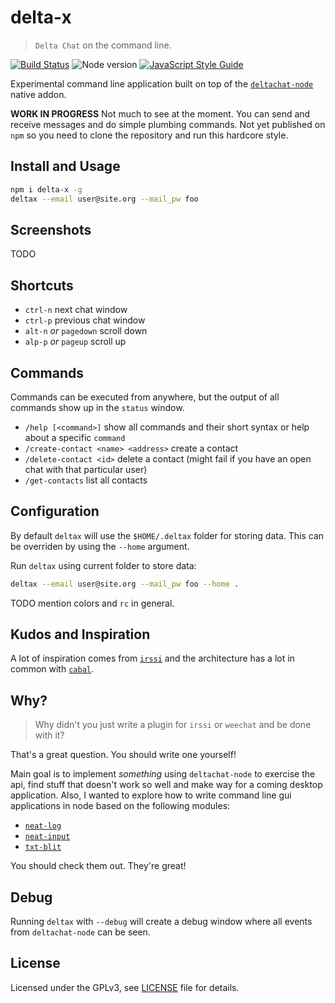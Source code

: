# delta-x

> `Delta Chat` on the command line.

[![Build Status](https://travis-ci.org/ralphtheninja/delta-x.svg?branch=master)](https://travis-ci.org/ralphtheninja/delta-x)
![Node version](https://img.shields.io/node/v/delta-x.svg)
[![JavaScript Style Guide](https://img.shields.io/badge/code_style-standard-brightgreen.svg)](https://standardjs.com)

Experimental command line application built on top of the [`deltachat-node`](https://github.com/deltachat/deltachat-node) native addon.

**WORK IN PROGRESS** Not much to see at the moment. You can send and receive messages and do simple plumbing commands. Not yet published on `npm` so you need to clone the repository and run this hardcore style.

## Install and Usage

```sh
npm i delta-x -g
deltax --email user@site.org --mail_pw foo
```

## Screenshots

TODO

## Shortcuts

* `ctrl-n` next chat window
* `ctrl-p` previous chat window
* `alt-n` _or_ `pagedown` scroll down
* `alp-p` _or_ `pageup` scroll up

## Commands

Commands can be executed from anywhere, but the output of all commands show up in the `status` window.

* `/help [<command>]` show all commands and their short syntax or help about a specific `command`
* `/create-contact <name> <address>` create a contact
* `/delete-contact <id>` delete a contact (might fail if you have an open chat with that particular user)
* `/get-contacts` list all contacts

## Configuration

By default `deltax` will use the `$HOME/.deltax` folder for storing data. This can be overriden by using the `--home` argument.

Run `deltax` using current folder to store data:

```sh
deltax --email user@site.org --mail_pw foo --home .
```

TODO mention colors and `rc` in general.

## Kudos and Inspiration

A lot of inspiration comes from [`irssi`](https://github.com/irssi/irssi) and the architecture has a lot in common with [`cabal`](https://github.com/cabal-club/cabal).

## Why?

> Why didn't you just write a plugin for `irssi` or `weechat` and be done with it?

That's a great question. You should write one yourself!

Main goal is to implement _something_ using `deltachat-node` to exercise the api, find stuff that doesn't work so well and make way for a coming desktop application. Also, I wanted to explore how to write command line gui applications in node based on the following modules:

* [`neat-log`](https://github.com/neat-log/neat-log)
* [`neat-input`](https://github.com/mafintosh/neat-input)
* [`txt-blit`](https://github.com/noffle/txt-blit)

You should check them out. They're great!

## Debug

Running `deltax` with `--debug` will create a debug window where all events from `deltachat-node` can be seen.

## License

Licensed under the GPLv3, see [LICENSE](./LICENSE) file for details.
